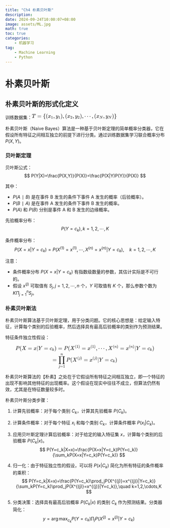 ```yaml
---
title: "Ch4 朴素贝叶斯"
description: 
date: 2024-09-24T10:00:07+08:00
image: assets/ML.jpg
math: true
toc: true
categories:
    - 机器学习
tag:
    - Machine Learning
    - Python
---
```


# 朴素贝叶斯
## 朴素贝叶斯的形式化定义

训练数据集：<svg xmlns="http://www.w3.org/2000/svg" width="35.145ex" height="2.262ex" viewBox="0 -750 15534.3 1000" xmlns:xlink="http://www.w3.org/1999/xlink" aria-hidden="true" style=""><defs><path id="MJX-2-TEX-I-1D447" d="M40 437Q21 437 21 445Q21 450 37 501T71 602L88 651Q93 669 101 677H569H659Q691 677 697 676T704 667Q704 661 687 553T668 444Q668 437 649 437Q640 437 637 437T631 442L629 445Q629 451 635 490T641 551Q641 586 628 604T573 629Q568 630 515 631Q469 631 457 630T439 622Q438 621 368 343T298 60Q298 48 386 46Q418 46 427 45T436 36Q436 31 433 22Q429 4 424 1L422 0Q419 0 415 0Q410 0 363 1T228 2Q99 2 64 0H49Q43 6 43 9T45 27Q49 40 55 46H83H94Q174 46 189 55Q190 56 191 56Q196 59 201 76T241 233Q258 301 269 344Q339 619 339 625Q339 630 310 630H279Q212 630 191 624Q146 614 121 583T67 467Q60 445 57 441T43 437H40Z"></path><path id="MJX-2-TEX-N-3D" d="M56 347Q56 360 70 367H707Q722 359 722 347Q722 336 708 328L390 327H72Q56 332 56 347ZM56 153Q56 168 72 173H708Q722 163 722 153Q722 140 707 133H70Q56 140 56 153Z"></path><path id="MJX-2-TEX-N-7B" d="M434 -231Q434 -244 428 -250H410Q281 -250 230 -184Q225 -177 222 -172T217 -161T213 -148T211 -133T210 -111T209 -84T209 -47T209 0Q209 21 209 53Q208 142 204 153Q203 154 203 155Q189 191 153 211T82 231Q71 231 68 234T65 250T68 266T82 269Q116 269 152 289T203 345Q208 356 208 377T209 529V579Q209 634 215 656T244 698Q270 724 324 740Q361 748 377 749Q379 749 390 749T408 750H428Q434 744 434 732Q434 719 431 716Q429 713 415 713Q362 710 332 689T296 647Q291 634 291 499V417Q291 370 288 353T271 314Q240 271 184 255L170 250L184 245Q202 239 220 230T262 196T290 137Q291 131 291 1Q291 -134 296 -147Q306 -174 339 -192T415 -213Q429 -213 431 -216Q434 -219 434 -231Z"></path><path id="MJX-2-TEX-N-28" d="M94 250Q94 319 104 381T127 488T164 576T202 643T244 695T277 729T302 750H315H319Q333 750 333 741Q333 738 316 720T275 667T226 581T184 443T167 250T184 58T225 -81T274 -167T316 -220T333 -241Q333 -250 318 -250H315H302L274 -226Q180 -141 137 -14T94 250Z"></path><path id="MJX-2-TEX-I-1D465" d="M52 289Q59 331 106 386T222 442Q257 442 286 424T329 379Q371 442 430 442Q467 442 494 420T522 361Q522 332 508 314T481 292T458 288Q439 288 427 299T415 328Q415 374 465 391Q454 404 425 404Q412 404 406 402Q368 386 350 336Q290 115 290 78Q290 50 306 38T341 26Q378 26 414 59T463 140Q466 150 469 151T485 153H489Q504 153 504 145Q504 144 502 134Q486 77 440 33T333 -11Q263 -11 227 52Q186 -10 133 -10H127Q78 -10 57 16T35 71Q35 103 54 123T99 143Q142 143 142 101Q142 81 130 66T107 46T94 41L91 40Q91 39 97 36T113 29T132 26Q168 26 194 71Q203 87 217 139T245 247T261 313Q266 340 266 352Q266 380 251 392T217 404Q177 404 142 372T93 290Q91 281 88 280T72 278H58Q52 284 52 289Z"></path><path id="MJX-2-TEX-N-31" d="M213 578L200 573Q186 568 160 563T102 556H83V602H102Q149 604 189 617T245 641T273 663Q275 666 285 666Q294 666 302 660V361L303 61Q310 54 315 52T339 48T401 46H427V0H416Q395 3 257 3Q121 3 100 0H88V46H114Q136 46 152 46T177 47T193 50T201 52T207 57T213 61V578Z"></path><path id="MJX-2-TEX-N-2C" d="M78 35T78 60T94 103T137 121Q165 121 187 96T210 8Q210 -27 201 -60T180 -117T154 -158T130 -185T117 -194Q113 -194 104 -185T95 -172Q95 -168 106 -156T131 -126T157 -76T173 -3V9L172 8Q170 7 167 6T161 3T152 1T140 0Q113 0 96 17Z"></path><path id="MJX-2-TEX-I-1D466" d="M21 287Q21 301 36 335T84 406T158 442Q199 442 224 419T250 355Q248 336 247 334Q247 331 231 288T198 191T182 105Q182 62 196 45T238 27Q261 27 281 38T312 61T339 94Q339 95 344 114T358 173T377 247Q415 397 419 404Q432 431 462 431Q475 431 483 424T494 412T496 403Q496 390 447 193T391 -23Q363 -106 294 -155T156 -205Q111 -205 77 -183T43 -117Q43 -95 50 -80T69 -58T89 -48T106 -45Q150 -45 150 -87Q150 -107 138 -122T115 -142T102 -147L99 -148Q101 -153 118 -160T152 -167H160Q177 -167 186 -165Q219 -156 247 -127T290 -65T313 -9T321 21L315 17Q309 13 296 6T270 -6Q250 -11 231 -11Q185 -11 150 11T104 82Q103 89 103 113Q103 170 138 262T173 379Q173 380 173 381Q173 390 173 393T169 400T158 404H154Q131 404 112 385T82 344T65 302T57 280Q55 278 41 278H27Q21 284 21 287Z"></path><path id="MJX-2-TEX-N-29" d="M60 749L64 750Q69 750 74 750H86L114 726Q208 641 251 514T294 250Q294 182 284 119T261 12T224 -76T186 -143T145 -194T113 -227T90 -246Q87 -249 86 -250H74Q66 -250 63 -250T58 -247T55 -238Q56 -237 66 -225Q221 -64 221 250T66 725Q56 737 55 738Q55 746 60 749Z"></path><path id="MJX-2-TEX-N-32" d="M109 429Q82 429 66 447T50 491Q50 562 103 614T235 666Q326 666 387 610T449 465Q449 422 429 383T381 315T301 241Q265 210 201 149L142 93L218 92Q375 92 385 97Q392 99 409 186V189H449V186Q448 183 436 95T421 3V0H50V19V31Q50 38 56 46T86 81Q115 113 136 137Q145 147 170 174T204 211T233 244T261 278T284 308T305 340T320 369T333 401T340 431T343 464Q343 527 309 573T212 619Q179 619 154 602T119 569T109 550Q109 549 114 549Q132 549 151 535T170 489Q170 464 154 447T109 429Z"></path><path id="MJX-2-TEX-N-22EF" d="M78 250Q78 274 95 292T138 310Q162 310 180 294T199 251Q199 226 182 208T139 190T96 207T78 250ZM525 250Q525 274 542 292T585 310Q609 310 627 294T646 251Q646 226 629 208T586 190T543 207T525 250ZM972 250Q972 274 989 292T1032 310Q1056 310 1074 294T1093 251Q1093 226 1076 208T1033 190T990 207T972 250Z"></path><path id="MJX-2-TEX-I-1D441" d="M234 637Q231 637 226 637Q201 637 196 638T191 649Q191 676 202 682Q204 683 299 683Q376 683 387 683T401 677Q612 181 616 168L670 381Q723 592 723 606Q723 633 659 637Q635 637 635 648Q635 650 637 660Q641 676 643 679T653 683Q656 683 684 682T767 680Q817 680 843 681T873 682Q888 682 888 672Q888 650 880 642Q878 637 858 637Q787 633 769 597L620 7Q618 0 599 0Q585 0 582 2Q579 5 453 305L326 604L261 344Q196 88 196 79Q201 46 268 46H278Q284 41 284 38T282 19Q278 6 272 0H259Q228 2 151 2Q123 2 100 2T63 2T46 1Q31 1 31 10Q31 14 34 26T39 40Q41 46 62 46Q130 49 150 85Q154 91 221 362L289 634Q287 635 234 637Z"></path><path id="MJX-2-TEX-N-7D" d="M65 731Q65 745 68 747T88 750Q171 750 216 725T279 670Q288 649 289 635T291 501Q292 362 293 357Q306 312 345 291T417 269Q428 269 431 266T434 250T431 234T417 231Q380 231 345 210T298 157Q293 143 292 121T291 -28V-79Q291 -134 285 -156T256 -198Q202 -250 89 -250Q71 -250 68 -247T65 -230Q65 -224 65 -223T66 -218T69 -214T77 -213Q91 -213 108 -210T146 -200T183 -177T207 -139Q208 -134 209 3L210 139Q223 196 280 230Q315 247 330 250Q305 257 280 270Q225 304 212 352L210 362L209 498Q208 635 207 640Q195 680 154 696T77 713Q68 713 67 716T65 731Z"></path></defs><g stroke="currentColor" fill="currentColor" stroke-width="0" transform="matrix(1 0 0 -1 0 0)"><g data-mml-node="math"><g data-mml-node="mi"><use xlink:href="#MJX-2-TEX-I-1D447"></use></g><g data-mml-node="mo" transform="translate(981.8, 0)"><use xlink:href="#MJX-2-TEX-N-3D"></use></g><g data-mml-node="mo" transform="translate(2037.6, 0)"><use xlink:href="#MJX-2-TEX-N-7B"></use></g><g data-mml-node="mo" transform="translate(2537.6, 0)"><use xlink:href="#MJX-2-TEX-N-28"></use></g><g data-mml-node="msub" transform="translate(2926.6, 0)"><g data-mml-node="mi"><use xlink:href="#MJX-2-TEX-I-1D465"></use></g><g data-mml-node="mn" transform="translate(572, -150) scale(0.707)"><use xlink:href="#MJX-2-TEX-N-31"></use></g></g><g data-mml-node="mo" transform="translate(3902.1, 0)"><use xlink:href="#MJX-2-TEX-N-2C"></use></g><g data-mml-node="msub" transform="translate(4346.8, 0)"><g data-mml-node="mi"><use xlink:href="#MJX-2-TEX-I-1D466"></use></g><g data-mml-node="mn" transform="translate(490, -150) scale(0.707)"><use xlink:href="#MJX-2-TEX-N-31"></use></g></g><g data-mml-node="mo" transform="translate(5240.3, 0)"><use xlink:href="#MJX-2-TEX-N-29"></use></g><g data-mml-node="mo" transform="translate(5629.3, 0)"><use xlink:href="#MJX-2-TEX-N-2C"></use></g><g data-mml-node="mo" transform="translate(6074, 0)"><use xlink:href="#MJX-2-TEX-N-28"></use></g><g data-mml-node="msub" transform="translate(6463, 0)"><g data-mml-node="mi"><use xlink:href="#MJX-2-TEX-I-1D465"></use></g><g data-mml-node="mn" transform="translate(572, -150) scale(0.707)"><use xlink:href="#MJX-2-TEX-N-32"></use></g></g><g data-mml-node="mo" transform="translate(7438.5, 0)"><use xlink:href="#MJX-2-TEX-N-2C"></use></g><g data-mml-node="msub" transform="translate(7883.2, 0)"><g data-mml-node="mi"><use xlink:href="#MJX-2-TEX-I-1D466"></use></g><g data-mml-node="mn" transform="translate(490, -150) scale(0.707)"><use xlink:href="#MJX-2-TEX-N-32"></use></g></g><g data-mml-node="mo" transform="translate(8776.8, 0)"><use xlink:href="#MJX-2-TEX-N-29"></use></g><g data-mml-node="mo" transform="translate(9165.8, 0)"><use xlink:href="#MJX-2-TEX-N-2C"></use></g><g data-mml-node="mo" transform="translate(9610.4, 0)"><use xlink:href="#MJX-2-TEX-N-22EF"></use></g><g data-mml-node="mo" transform="translate(10949.1, 0)"><use xlink:href="#MJX-2-TEX-N-2C"></use></g><g data-mml-node="mo" transform="translate(11393.8, 0)"><use xlink:href="#MJX-2-TEX-N-28"></use></g><g data-mml-node="msub" transform="translate(11782.8, 0)"><g data-mml-node="mi"><use xlink:href="#MJX-2-TEX-I-1D465"></use></g><g data-mml-node="mi" transform="translate(572, -150) scale(0.707)"><use xlink:href="#MJX-2-TEX-I-1D441"></use></g></g><g data-mml-node="mo" transform="translate(13032.7, 0)"><use xlink:href="#MJX-2-TEX-N-2C"></use></g><g data-mml-node="msub" transform="translate(13477.3, 0)"><g data-mml-node="mi"><use xlink:href="#MJX-2-TEX-I-1D466"></use></g><g data-mml-node="mi" transform="translate(490, -150) scale(0.707)"><use xlink:href="#MJX-2-TEX-I-1D441"></use></g></g><g data-mml-node="mo" transform="translate(14645.3, 0)"><use xlink:href="#MJX-2-TEX-N-29"></use></g><g data-mml-node="mo" transform="translate(15034.3, 0)"><use xlink:href="#MJX-2-TEX-N-7D"></use></g></g></g></svg>

朴素贝叶斯（Naive Bayes）算法是一种基于贝叶斯定理的简单概率分类器，它在假设所有特征之间相互独立的前提下进行分类。通过训练数据集学习联合概率分布 $P(X, Y)$。

### 贝叶斯定理

贝叶斯公式：
$$
P(Y|X)=\frac{P(X,Y)}{P(X)}=\frac{P(X|Y)P(Y)}{P(X)}
$$

其中：
- $P(A∣B)$ 是在事件 B 发生的条件下事件 A 发生的概率（后验概率）。
- $P(B∣A)$ 是在事件 A 发生的条件下事件 B 发生的概率。
- $P(A)$ 和 $P(B)$ 分别是事件 A 和 B 发生的边缘概率。

先验概率分布：
$$
P(Y = c_k), k = 1, 2, \cdots, K
$$

条件概率分布：
$$
P(X=x|Y=c_k)=P(X^{(1)}=x^{(1)},\cdots,X^{(n)}=x^{(n)}|Y=c_k),\quad k=1,2,\cdots,K
$$

注意：
- 条件概率分布 $P(X = x | Y = c_k)$ 有指数级数量的参数，其估计实际是不可行的。
- 假设 $x^{(j)}$ 可取值有 $S_j, j = 1, 2, \cdots, n$ 个，$Y$ 可取值有 $K$ 个，那么参数个数为 $K \Pi^{n}_{j = 1} S_j$。

### 朴素贝叶斯法

朴素贝叶斯算法基于贝叶斯定理，用于分类问题。它的核心思想是：给定输入特征，计算每个类别的后验概率，然后选择具有最高后验概率的类别作为预测结果。

特征条件独立性假设：

<div style='display: flex; justify-content: center;'>
<svg xmlns="http://www.w3.org/2000/svg" width="57.472ex" height="9.928ex" viewBox="0 -2444 25402.7 4388.1" xmlns:xlink="http://www.w3.org/1999/xlink" aria-hidden="true" style=""><defs><path id="MJX-3-TEX-I-1D443" d="M287 628Q287 635 230 637Q206 637 199 638T192 648Q192 649 194 659Q200 679 203 681T397 683Q587 682 600 680Q664 669 707 631T751 530Q751 453 685 389Q616 321 507 303Q500 302 402 301H307L277 182Q247 66 247 59Q247 55 248 54T255 50T272 48T305 46H336Q342 37 342 35Q342 19 335 5Q330 0 319 0Q316 0 282 1T182 2Q120 2 87 2T51 1Q33 1 33 11Q33 13 36 25Q40 41 44 43T67 46Q94 46 127 49Q141 52 146 61Q149 65 218 339T287 628ZM645 554Q645 567 643 575T634 597T609 619T560 635Q553 636 480 637Q463 637 445 637T416 636T404 636Q391 635 386 627Q384 621 367 550T332 412T314 344Q314 342 395 342H407H430Q542 342 590 392Q617 419 631 471T645 554Z"></path><path id="MJX-3-TEX-N-28" d="M94 250Q94 319 104 381T127 488T164 576T202 643T244 695T277 729T302 750H315H319Q333 750 333 741Q333 738 316 720T275 667T226 581T184 443T167 250T184 58T225 -81T274 -167T316 -220T333 -241Q333 -250 318 -250H315H302L274 -226Q180 -141 137 -14T94 250Z"></path><path id="MJX-3-TEX-I-1D44B" d="M42 0H40Q26 0 26 11Q26 15 29 27Q33 41 36 43T55 46Q141 49 190 98Q200 108 306 224T411 342Q302 620 297 625Q288 636 234 637H206Q200 643 200 645T202 664Q206 677 212 683H226Q260 681 347 681Q380 681 408 681T453 682T473 682Q490 682 490 671Q490 670 488 658Q484 643 481 640T465 637Q434 634 411 620L488 426L541 485Q646 598 646 610Q646 628 622 635Q617 635 609 637Q594 637 594 648Q594 650 596 664Q600 677 606 683H618Q619 683 643 683T697 681T738 680Q828 680 837 683H845Q852 676 852 672Q850 647 840 637H824Q790 636 763 628T722 611T698 593L687 584Q687 585 592 480L505 384Q505 383 536 304T601 142T638 56Q648 47 699 46Q734 46 734 37Q734 35 732 23Q728 7 725 4T711 1Q708 1 678 1T589 2Q528 2 496 2T461 1Q444 1 444 10Q444 11 446 25Q448 35 450 39T455 44T464 46T480 47T506 54Q523 62 523 64Q522 64 476 181L429 299Q241 95 236 84Q232 76 232 72Q232 53 261 47Q262 47 267 47T273 46Q276 46 277 46T280 45T283 42T284 35Q284 26 282 19Q279 6 276 4T261 1Q258 1 243 1T201 2T142 2Q64 2 42 0Z"></path><path id="MJX-3-TEX-N-3D" d="M56 347Q56 360 70 367H707Q722 359 722 347Q722 336 708 328L390 327H72Q56 332 56 347ZM56 153Q56 168 72 173H708Q722 163 722 153Q722 140 707 133H70Q56 140 56 153Z"></path><path id="MJX-3-TEX-I-1D465" d="M52 289Q59 331 106 386T222 442Q257 442 286 424T329 379Q371 442 430 442Q467 442 494 420T522 361Q522 332 508 314T481 292T458 288Q439 288 427 299T415 328Q415 374 465 391Q454 404 425 404Q412 404 406 402Q368 386 350 336Q290 115 290 78Q290 50 306 38T341 26Q378 26 414 59T463 140Q466 150 469 151T485 153H489Q504 153 504 145Q504 144 502 134Q486 77 440 33T333 -11Q263 -11 227 52Q186 -10 133 -10H127Q78 -10 57 16T35 71Q35 103 54 123T99 143Q142 143 142 101Q142 81 130 66T107 46T94 41L91 40Q91 39 97 36T113 29T132 26Q168 26 194 71Q203 87 217 139T245 247T261 313Q266 340 266 352Q266 380 251 392T217 404Q177 404 142 372T93 290Q91 281 88 280T72 278H58Q52 284 52 289Z"></path><path id="MJX-3-TEX-N-7C" d="M139 -249H137Q125 -249 119 -235V251L120 737Q130 750 139 750Q152 750 159 735V-235Q151 -249 141 -249H139Z"></path><path id="MJX-3-TEX-I-1D44C" d="M66 637Q54 637 49 637T39 638T32 641T30 647T33 664T42 682Q44 683 56 683Q104 680 165 680Q288 680 306 683H316Q322 677 322 674T320 656Q316 643 310 637H298Q242 637 242 624Q242 619 292 477T343 333L346 336Q350 340 358 349T379 373T411 410T454 461Q546 568 561 587T577 618Q577 634 545 637Q528 637 528 647Q528 649 530 661Q533 676 535 679T549 683Q551 683 578 682T657 680Q684 680 713 681T746 682Q763 682 763 673Q763 669 760 657T755 643Q753 637 734 637Q662 632 617 587Q608 578 477 424L348 273L322 169Q295 62 295 57Q295 46 363 46Q379 46 384 45T390 35Q390 33 388 23Q384 6 382 4T366 1Q361 1 324 1T232 2Q170 2 138 2T102 1Q84 1 84 9Q84 14 87 24Q88 27 89 30T90 35T91 39T93 42T96 44T101 45T107 45T116 46T129 46Q168 47 180 50T198 63Q201 68 227 171L252 274L129 623Q128 624 127 625T125 627T122 629T118 631T113 633T105 634T96 635T83 636T66 637Z"></path><path id="MJX-3-TEX-I-1D450" d="M34 159Q34 268 120 355T306 442Q362 442 394 418T427 355Q427 326 408 306T360 285Q341 285 330 295T319 325T330 359T352 380T366 386H367Q367 388 361 392T340 400T306 404Q276 404 249 390Q228 381 206 359Q162 315 142 235T121 119Q121 73 147 50Q169 26 205 26H209Q321 26 394 111Q403 121 406 121Q410 121 419 112T429 98T420 83T391 55T346 25T282 0T202 -11Q127 -11 81 37T34 159Z"></path><path id="MJX-3-TEX-I-1D458" d="M121 647Q121 657 125 670T137 683Q138 683 209 688T282 694Q294 694 294 686Q294 679 244 477Q194 279 194 272Q213 282 223 291Q247 309 292 354T362 415Q402 442 438 442Q468 442 485 423T503 369Q503 344 496 327T477 302T456 291T438 288Q418 288 406 299T394 328Q394 353 410 369T442 390L458 393Q446 405 434 405H430Q398 402 367 380T294 316T228 255Q230 254 243 252T267 246T293 238T320 224T342 206T359 180T365 147Q365 130 360 106T354 66Q354 26 381 26Q429 26 459 145Q461 153 479 153H483Q499 153 499 144Q499 139 496 130Q455 -11 378 -11Q333 -11 305 15T277 90Q277 108 280 121T283 145Q283 167 269 183T234 206T200 217T182 220H180Q168 178 159 139T145 81T136 44T129 20T122 7T111 -2Q98 -11 83 -11Q66 -11 57 -1T48 16Q48 26 85 176T158 471L195 616Q196 629 188 632T149 637H144Q134 637 131 637T124 640T121 647Z"></path><path id="MJX-3-TEX-N-29" d="M60 749L64 750Q69 750 74 750H86L114 726Q208 641 251 514T294 250Q294 182 284 119T261 12T224 -76T186 -143T145 -194T113 -227T90 -246Q87 -249 86 -250H74Q66 -250 63 -250T58 -247T55 -238Q56 -237 66 -225Q221 -64 221 250T66 725Q56 737 55 738Q55 746 60 749Z"></path><path id="MJX-3-TEX-N-31" d="M213 578L200 573Q186 568 160 563T102 556H83V602H102Q149 604 189 617T245 641T273 663Q275 666 285 666Q294 666 302 660V361L303 61Q310 54 315 52T339 48T401 46H427V0H416Q395 3 257 3Q121 3 100 0H88V46H114Q136 46 152 46T177 47T193 50T201 52T207 57T213 61V578Z"></path><path id="MJX-3-TEX-N-2C" d="M78 35T78 60T94 103T137 121Q165 121 187 96T210 8Q210 -27 201 -60T180 -117T154 -158T130 -185T117 -194Q113 -194 104 -185T95 -172Q95 -168 106 -156T131 -126T157 -76T173 -3V9L172 8Q170 7 167 6T161 3T152 1T140 0Q113 0 96 17Z"></path><path id="MJX-3-TEX-N-22EF" d="M78 250Q78 274 95 292T138 310Q162 310 180 294T199 251Q199 226 182 208T139 190T96 207T78 250ZM525 250Q525 274 542 292T585 310Q609 310 627 294T646 251Q646 226 629 208T586 190T543 207T525 250ZM972 250Q972 274 989 292T1032 310Q1056 310 1074 294T1093 251Q1093 226 1076 208T1033 190T990 207T972 250Z"></path><path id="MJX-3-TEX-I-1D45B" d="M21 287Q22 293 24 303T36 341T56 388T89 425T135 442Q171 442 195 424T225 390T231 369Q231 367 232 367L243 378Q304 442 382 442Q436 442 469 415T503 336T465 179T427 52Q427 26 444 26Q450 26 453 27Q482 32 505 65T540 145Q542 153 560 153Q580 153 580 145Q580 144 576 130Q568 101 554 73T508 17T439 -10Q392 -10 371 17T350 73Q350 92 386 193T423 345Q423 404 379 404H374Q288 404 229 303L222 291L189 157Q156 26 151 16Q138 -11 108 -11Q95 -11 87 -5T76 7T74 17Q74 30 112 180T152 343Q153 348 153 366Q153 405 129 405Q91 405 66 305Q60 285 60 284Q58 278 41 278H27Q21 284 21 287Z"></path><path id="MJX-3-TEX-LO-220F" d="M220 812Q220 813 218 819T214 829T208 840T199 853T185 866T166 878T140 887T107 893T66 896H56V950H1221V896H1211Q1080 896 1058 812V-311Q1076 -396 1211 -396H1221V-450H725V-396H735Q864 -396 888 -314Q889 -312 889 -311V896H388V292L389 -311Q405 -396 542 -396H552V-450H56V-396H66Q195 -396 219 -314Q220 -312 220 -311V812Z"></path><path id="MJX-3-TEX-I-1D457" d="M297 596Q297 627 318 644T361 661Q378 661 389 651T403 623Q403 595 384 576T340 557Q322 557 310 567T297 596ZM288 376Q288 405 262 405Q240 405 220 393T185 362T161 325T144 293L137 279Q135 278 121 278H107Q101 284 101 286T105 299Q126 348 164 391T252 441Q253 441 260 441T272 442Q296 441 316 432Q341 418 354 401T367 348V332L318 133Q267 -67 264 -75Q246 -125 194 -164T75 -204Q25 -204 7 -183T-12 -137Q-12 -110 7 -91T53 -71Q70 -71 82 -81T95 -112Q95 -148 63 -167Q69 -168 77 -168Q111 -168 139 -140T182 -74L193 -32Q204 11 219 72T251 197T278 308T289 365Q289 372 288 376Z"></path></defs><g stroke="currentColor" fill="currentColor" stroke-width="0" transform="matrix(1 0 0 -1 0 0)"><g data-mml-node="math"><g data-mml-node="mtable"><g data-mml-node="mtr" transform="translate(0, 1500.7)"><g data-mml-node="mtd"><g data-mml-node="mi"><use xlink:href="#MJX-3-TEX-I-1D443"></use></g><g data-mml-node="mo" transform="translate(751, 0)"><use xlink:href="#MJX-3-TEX-N-28"></use></g><g data-mml-node="mi" transform="translate(1140, 0)"><use xlink:href="#MJX-3-TEX-I-1D44B"></use></g><g data-mml-node="mo" transform="translate(2269.8, 0)"><use xlink:href="#MJX-3-TEX-N-3D"></use></g><g data-mml-node="mi" transform="translate(3325.6, 0)"><use xlink:href="#MJX-3-TEX-I-1D465"></use></g><g data-mml-node="TeXAtom" data-mjx-texclass="ORD" transform="translate(3897.6, 0)"><g data-mml-node="mo"><use xlink:href="#MJX-3-TEX-N-7C"></use></g></g><g data-mml-node="mi" transform="translate(4175.6, 0)"><use xlink:href="#MJX-3-TEX-I-1D44C"></use></g><g data-mml-node="mo" transform="translate(5216.3, 0)"><use xlink:href="#MJX-3-TEX-N-3D"></use></g><g data-mml-node="msub" transform="translate(6272.1, 0)"><g data-mml-node="mi"><use xlink:href="#MJX-3-TEX-I-1D450"></use></g><g data-mml-node="TeXAtom" transform="translate(433, -150) scale(0.707)" data-mjx-texclass="ORD"><g data-mml-node="mi"><use xlink:href="#MJX-3-TEX-I-1D458"></use></g></g></g><g data-mml-node="mo" transform="translate(7123.5, 0)"><use xlink:href="#MJX-3-TEX-N-29"></use></g><g data-mml-node="mo" transform="translate(7790.3, 0)"><use xlink:href="#MJX-3-TEX-N-3D"></use></g><g data-mml-node="mi" transform="translate(8846.1, 0)"><use xlink:href="#MJX-3-TEX-I-1D443"></use></g><g data-mml-node="mo" transform="translate(9597.1, 0)"><use xlink:href="#MJX-3-TEX-N-28"></use></g><g data-mml-node="msup" transform="translate(9986.1, 0)"><g data-mml-node="mi"><use xlink:href="#MJX-3-TEX-I-1D44B"></use></g><g data-mml-node="TeXAtom" transform="translate(903.2, 413) scale(0.707)" data-mjx-texclass="ORD"><g data-mml-node="mo"><use xlink:href="#MJX-3-TEX-N-28"></use></g><g data-mml-node="mn" transform="translate(389, 0)"><use xlink:href="#MJX-3-TEX-N-31"></use></g><g data-mml-node="mo" transform="translate(889, 0)"><use xlink:href="#MJX-3-TEX-N-29"></use></g></g></g><g data-mml-node="mo" transform="translate(12120.7, 0)"><use xlink:href="#MJX-3-TEX-N-3D"></use></g><g data-mml-node="msup" transform="translate(13176.5, 0)"><g data-mml-node="mi"><use xlink:href="#MJX-3-TEX-I-1D465"></use></g><g data-mml-node="TeXAtom" transform="translate(572, 413) scale(0.707)" data-mjx-texclass="ORD"><g data-mml-node="mo"><use xlink:href="#MJX-3-TEX-N-28"></use></g><g data-mml-node="mn" transform="translate(389, 0)"><use xlink:href="#MJX-3-TEX-N-31"></use></g><g data-mml-node="mo" transform="translate(889, 0)"><use xlink:href="#MJX-3-TEX-N-29"></use></g></g></g><g data-mml-node="mo" transform="translate(14702.2, 0)"><use xlink:href="#MJX-3-TEX-N-2C"></use></g><g data-mml-node="mo" transform="translate(15146.9, 0)"><use xlink:href="#MJX-3-TEX-N-22EF"></use></g><g data-mml-node="mo" transform="translate(16485.5, 0)"><use xlink:href="#MJX-3-TEX-N-2C"></use></g><g data-mml-node="msup" transform="translate(16930.2, 0)"><g data-mml-node="mi"><use xlink:href="#MJX-3-TEX-I-1D44B"></use></g><g data-mml-node="TeXAtom" transform="translate(903.2, 413) scale(0.707)" data-mjx-texclass="ORD"><g data-mml-node="mo"><use xlink:href="#MJX-3-TEX-N-28"></use></g><g data-mml-node="mi" transform="translate(389, 0)"><use xlink:href="#MJX-3-TEX-I-1D45B"></use></g><g data-mml-node="mo" transform="translate(989, 0)"><use xlink:href="#MJX-3-TEX-N-29"></use></g></g></g><g data-mml-node="mo" transform="translate(19135.6, 0)"><use xlink:href="#MJX-3-TEX-N-3D"></use></g><g data-mml-node="msup" transform="translate(20191.3, 0)"><g data-mml-node="mi"><use xlink:href="#MJX-3-TEX-I-1D465"></use></g><g data-mml-node="TeXAtom" transform="translate(572, 413) scale(0.707)" data-mjx-texclass="ORD"><g data-mml-node="mo"><use xlink:href="#MJX-3-TEX-N-28"></use></g><g data-mml-node="mi" transform="translate(389, 0)"><use xlink:href="#MJX-3-TEX-I-1D45B"></use></g><g data-mml-node="mo" transform="translate(989, 0)"><use xlink:href="#MJX-3-TEX-N-29"></use></g></g></g><g data-mml-node="TeXAtom" data-mjx-texclass="ORD" transform="translate(21787.7, 0)"><g data-mml-node="mo"><use xlink:href="#MJX-3-TEX-N-7C"></use></g></g><g data-mml-node="mi" transform="translate(22065.7, 0)"><use xlink:href="#MJX-3-TEX-I-1D44C"></use></g><g data-mml-node="mo" transform="translate(23106.5, 0)"><use xlink:href="#MJX-3-TEX-N-3D"></use></g><g data-mml-node="msub" transform="translate(24162.3, 0)"><g data-mml-node="mi"><use xlink:href="#MJX-3-TEX-I-1D450"></use></g><g data-mml-node="TeXAtom" transform="translate(433, -150) scale(0.707)" data-mjx-texclass="ORD"><g data-mml-node="mi"><use xlink:href="#MJX-3-TEX-I-1D458"></use></g></g></g><g data-mml-node="mo" transform="translate(25013.7, 0)"><use xlink:href="#MJX-3-TEX-N-29"></use></g></g></g><g data-mml-node="mtr" transform="translate(0, -611.8)"><g data-mml-node="mtd" transform="translate(6777.8, 0)"><g data-mml-node="mo"><use xlink:href="#MJX-3-TEX-N-3D"></use></g><g data-mml-node="munderover" transform="translate(1055.8, 0)"><g data-mml-node="mo"><use xlink:href="#MJX-3-TEX-LO-220F"></use></g><g data-mml-node="TeXAtom" transform="translate(41.5, -1087.9) scale(0.707)" data-mjx-texclass="ORD"><g data-mml-node="mi"><use xlink:href="#MJX-3-TEX-I-1D457"></use></g><g data-mml-node="mo" transform="translate(412, 0)"><use xlink:href="#MJX-3-TEX-N-3D"></use></g><g data-mml-node="mn" transform="translate(1190, 0)"><use xlink:href="#MJX-3-TEX-N-31"></use></g></g><g data-mml-node="mi" transform="translate(426.9, 1150) scale(0.707)"><use xlink:href="#MJX-3-TEX-I-1D45B"></use></g></g><g data-mml-node="mi" transform="translate(2500.4, 0)"><use xlink:href="#MJX-3-TEX-I-1D443"></use></g><g data-mml-node="mo" transform="translate(3251.4, 0)"><use xlink:href="#MJX-3-TEX-N-28"></use></g><g data-mml-node="msup" transform="translate(3640.4, 0)"><g data-mml-node="mi"><use xlink:href="#MJX-3-TEX-I-1D44B"></use></g><g data-mml-node="TeXAtom" transform="translate(903.2, 413) scale(0.707)" data-mjx-texclass="ORD"><g data-mml-node="mo"><use xlink:href="#MJX-3-TEX-N-28"></use></g><g data-mml-node="mi" transform="translate(389, 0)"><use xlink:href="#MJX-3-TEX-I-1D457"></use></g><g data-mml-node="mo" transform="translate(801, 0)"><use xlink:href="#MJX-3-TEX-N-29"></use></g></g></g><g data-mml-node="mo" transform="translate(5712.9, 0)"><use xlink:href="#MJX-3-TEX-N-3D"></use></g><g data-mml-node="msup" transform="translate(6768.7, 0)"><g data-mml-node="mi"><use xlink:href="#MJX-3-TEX-I-1D465"></use></g><g data-mml-node="TeXAtom" transform="translate(572, 413) scale(0.707)" data-mjx-texclass="ORD"><g data-mml-node="mo"><use xlink:href="#MJX-3-TEX-N-28"></use></g><g data-mml-node="mi" transform="translate(389, 0)"><use xlink:href="#MJX-3-TEX-I-1D457"></use></g><g data-mml-node="mo" transform="translate(801, 0)"><use xlink:href="#MJX-3-TEX-N-29"></use></g></g></g><g data-mml-node="TeXAtom" data-mjx-texclass="ORD" transform="translate(8232.1, 0)"><g data-mml-node="mo"><use xlink:href="#MJX-3-TEX-N-7C"></use></g></g><g data-mml-node="mi" transform="translate(8510.1, 0)"><use xlink:href="#MJX-3-TEX-I-1D44C"></use></g><g data-mml-node="mo" transform="translate(9550.9, 0)"><use xlink:href="#MJX-3-TEX-N-3D"></use></g><g data-mml-node="msub" transform="translate(10606.7, 0)"><g data-mml-node="mi"><use xlink:href="#MJX-3-TEX-I-1D450"></use></g><g data-mml-node="mi" transform="translate(433, -150) scale(0.707)"><use xlink:href="#MJX-3-TEX-I-1D458"></use></g></g><g data-mml-node="mo" transform="translate(11458.1, 0)"><use xlink:href="#MJX-3-TEX-N-29"></use></g></g></g></g></g></g></svg>
</div>

朴素贝叶斯算法的【朴素】之处在于它假设所有特征之间相互独立，即一个特征的出现不影响其他特征的出现概率。这个假设在现实中往往不成立，但算法仍然有效，尤其是在特征数量较多时。

朴素贝叶斯分类步骤：
1. 计算先验概率：对于每个类别 $C_k$，计算其先验概率 $P(C_k)$。

2. 计算条件概率：对于每个特征 $x_i$ 和每个类别 $C_k$，计算条件概率 $P(x_i|C_k)$。

3. 应用贝叶斯定理计算后验概率：对于给定的输入特征集 $x$，计算每个类别的后验概率 $P(C_k|x)$。
   $$ P(Y=c_k|X=x)=\frac{P(X=x|Y=c_k)P(Y=c_k)}{\sum_kP(X=x|Y=c_k)P(Y=c_k)} $$

4. 归一化：由于特征独立性的假设，可以将 $P(x|C_k)$ 简化为所有特征的条件概率的乘积：
   $$ P(Y=c_k|X=x)=\frac{P(Y=c_k)\prod_jP(X^{(j)}=x^{(j)}|Y=c_k)}{\sum_kP(Y=c_k)\prod_jP(X^{(j)}=x^{(j)}|Y=c_k)},\quad k=1,2,\cdots,K $$

5. 分类决策：选择具有最高后验概率 $P(C_k|x)$ 的类别 $C_k$ 作为预测结果。分类器简化：
    $$ y=\arg\max_{c_k}P(Y=c_k)\prod_jP(X^{(j)}=x^{(j)}|Y=c_k) $$